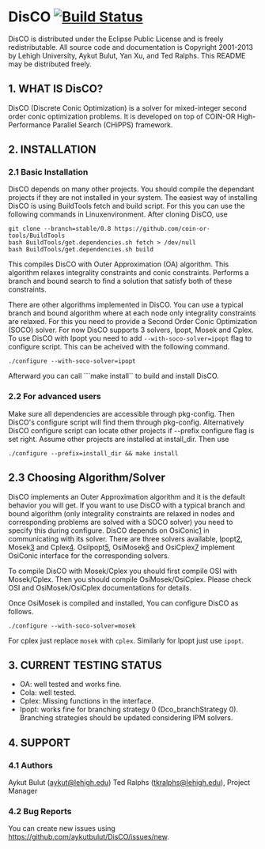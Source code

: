DisCO [![Build Status](https://travis-ci.org/aykutbulut/DisCO.svg?branch=master)](https://travis-ci.org/aykutbulut/DisCO)
=========================
DisCO is distributed under the Eclipse Public License and is
freely redistributable. All source code and documentation is Copyright
2001-2013 by Lehigh University, Aykut Bulut, Yan Xu, and Ted Ralphs. This
README may be distributed freely.

## 1. WHAT IS DisCO? ##
DisCO (Discrete Conic Optimization) is a solver for mixed-integer second order
conic optimization problems. It is developed on top of COIN-OR High-Performance
Parallel Search (CHiPPS) framework.


## 2. INSTALLATION ##
### 2.1 Basic Installation ###
DisCO depends on many other projects. You should compile the dependant projects if they are not installed in your system. The easiest way of installing DisCO is using BuildTools fetch and build script. For this you can use the following commands in Linuxenvironment. After cloning DisCO, use
```shell
git clone --branch=stable/0.8 https://github.com/coin-or-tools/BuildTools
bash BuildTools/get.dependencies.sh fetch > /dev/null
bash BuildTools/get.dependencies.sh build
```

This compiles DisCO with Outer Approximation (OA) algorithm. This algorithm relaxes integrality constraints and conic constraints. Performs a branch and bound search to find a solution that satisfy both of these constraints.

There are other algorithms implemented in DisCO. You can use a typical branch and bound algorithm where at each node only integrality constraints are relaxed. For this you need to provide a Second Order Conic Optimization (SOCO) solver. For now DisCO supports 3 solvers, Ipopt, Mosek and Cplex. To use DisCO with Ipopt you need to add ```--with-soco-solver=ipopt``` flag to configure script. This can be acheived with the following command.
```shell
./configure --with-soco-solver=ipopt
```

Afterward you can call ```make install`` to build and install DisCO.

### 2.2 For advanced users ###
Make sure all dependencies are accessible through pkg-config. Then DisCO's configure script will find them through pkg-config. Alternatively DisCO configure script can locate other projects if --prefix configure flag is set right. Assume other projects are installed at install_dir. Then use
```shell
./configure --prefix=install_dir && make install
```

## 2.3 Choosing Algorithm/Solver

DisCO implements an Outer Approximation algorithm and it is the default
behavior you will get. If you want to use DisCO with a typical branch and bound
algorithm (only integrality constraints are relaxed in nodes and corresponding
problems are solved with a SOCO solver) you need to specify this during
configure. DisCO depends on OsiConic[1] in communicating with its solver. There
are three solvers available, Ipopt[2], Mosek[3] and Cplex[4]. OsiIpopt[5],
OsiMosek[6] and OsiCplex[7] implement OsiConic interface for the corresponding
solvers.

To compile DisCO with Mosek/Cplex you should first compile OSI with
Mosek/Cplex. Then you should compile OsiMosek/OsiCplex. Please check OSI and
OsiMosek/OsiCplex documentations for details.

Once OsiMosek is compiled and installed, You can configure DisCO as follows.

```shell
./configure --with-soco-solver=mosek
```

For cplex just replace ```mosek``` with ```cplex```. Similarly for Ipopt just
use ```ipopt```.

## 3. CURRENT TESTING STATUS ##
   - OA: well tested and works fine.
   - Cola: well tested.
   - Cplex: Missing functions in the interface.
   - Ipopt: works fine for branching strategy 0 (Dco_branchStrategy 0). Branching strategies should be updated considering IPM solvers.

[1]: https://github.com/aykutbulut/OSI-CONIC
[2]: https://projects.coin-or.org/Ipopt
[3]: https://mosek.com/
[4]: https://www-01.ibm.com/software/commerce/optimization/cplex-optimizer/
[5]: https://github.com/aykutbulut/OsiIpopt
[6]: https://github.com/aykutbulut/OSI-MOSEK
[7]: https://github.com/aykutbulut/OsiCplex


## 4. SUPPORT ##
### 4.1 Authors ###
Aykut Bulut (aykut@lehigh.edu)
Ted Ralphs (tkralphs@lehigh.edu), Project Manager

### 4.2 Bug Reports ###
You can create new issues using https://github.com/aykutbulut/DisCO/issues/new.
